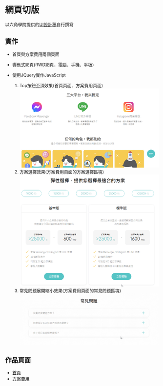 # 網頁切版
以六角學院提供的[UI設計稿](https://xd.adobe.com/view/4922398e-1a6e-4d4b-848c-044a079713bb-1c71/specs/)自行撰寫
## 實作
- 首頁與方案費用兩個頁面
  
- 響應式網頁(RWD網頁，電腦、手機、平板)
- 使用JQuery實作JavaScript
   1. Top按鈕至頂效果(首頁頁面、方案費用頁面) ![image](https://github.com/jim255060/chatTalker/blob/main/top%E8%87%B3%E9%A0%82%E6%8C%89%E9%88%95.gif)
   1. 方案選擇效果(方案費用頁面的方案選擇區塊) ![image](https://github.com/jim255060/chatTalker/blob/main/%E6%96%B9%E6%A1%88%E9%81%B8%E6%93%87%E6%95%88%E6%9E%9C.gif)
   1. 常見問題展開縮小效果(方案費用頁面的常見問題區塊) ![image](https://github.com/jim255060/chatTalker/blob/main/%E5%B8%B8%E8%A6%8B%E5%95%8F%E9%A1%8C%E6%91%BA%E7%96%8A%E6%95%88%E6%9E%9C.gif)
## 作品頁面
 - [首頁](https://jim255060.github.io/chatTalker/home.html)
 - [方案費用](https://jim255060.github.io/chatTalker/program.html)
